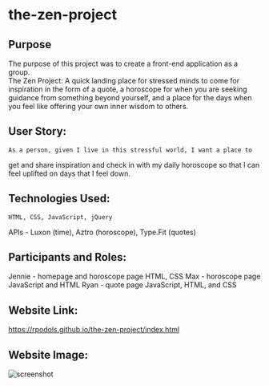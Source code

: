 # the-zen-project
## Purpose
The purpose of this project was to create a front-end application as a group.  
The Zen Project:
	A quick landing place for stressed minds to come for inspiration in the form of a quote, a horoscope for when you are seeking guidance from something beyond yourself, and a place for the days when you feel like offering your own inner wisdom to others.
## User Story:
    As a person, given I live in this stressful world, I want a place to
get and share inspiration and check in with my daily horoscope
so that I can feel uplifted on days that I feel down.
## Technologies Used:
    HTML, CSS, JavaScript, jQuery
APIs - Luxon (time), Aztro (horoscope), Type.Fit (quotes)
## Participants and Roles:
Jennie - homepage and horoscope page HTML, CSS
Max - horoscope page JavaScript and HTML
Ryan - quote page JavaScript, HTML, and CSS
## Website Link:
https://rpodols.github.io/the-zen-project/index.html
## Website Image:
![screenshot](https://user-images.githubusercontent.com/96963955/162092882-d6b4b82e-2e3e-4f02-9991-36e5ed0acef6.png)
